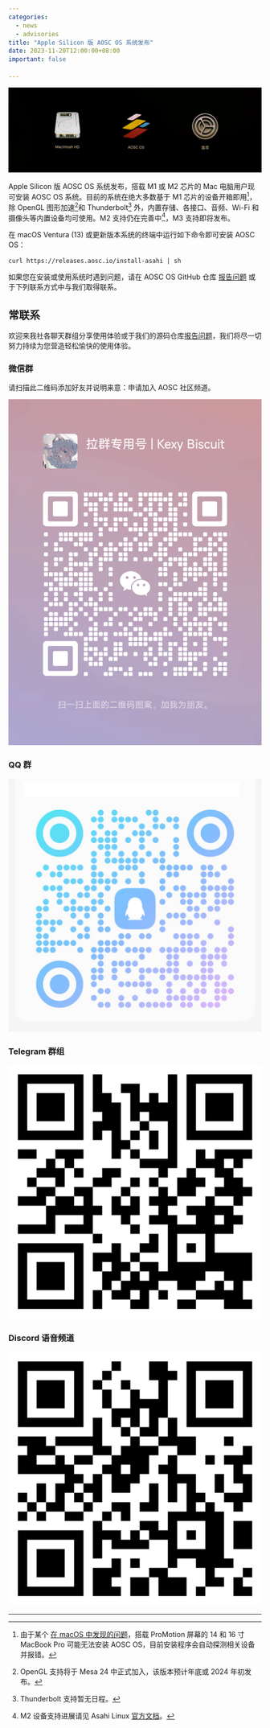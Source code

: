 ```yaml
---
categories:
  - news
  - advisories
title: "Apple Silicon 版 AOSC OS 系统发布"
date: 2023-11-20T12:00:00+08:00
important: false

---
```


![安同OS，启动！](https://raw.githubusercontent.com/AOSC-Dev/newsroom/master/special-issue/20231120/imgs/apple-silicon.jpg)

Apple Silicon 版 AOSC OS 系统发布，搭载 M1 或 M2 芯片的 Mac 电脑用户现可安装 AOSC OS 系统。目前的系统在绝大多数基于 M1 芯片的设备开箱即用[^1]，除 OpenGL 图形加速[^2]和 Thunderbolt[^3] 外，内置存储、各接口、音频、Wi-Fi 和摄像头等内置设备均可使用。M2 支持仍在完善中[^4]，M3 支持即将发布。

在 macOS Ventura (13) 或更新版本系统的终端中运行如下命令即可安装 AOSC OS：

```
curl https://releases.aosc.io/install-asahi | sh
```

如果您在安装或使用系统时遇到问题，请在 AOSC OS GitHub 仓库 [报告问题](https://github.com/AOSC-Dev/aosc-os-abbs/issues/new?assignees=&labels=&projects=&template=bug-report.yml) 或于下列联系方式中与我们取得联系。

常联系
----

欢迎来我社各聊天群组分享使用体验或于我们的源码仓库[报告问题](https://github.com/AOSC-Dev/aosc-os-abbs/issues/new?assignees=&labels=&projects=&template=bug-report.yml)，我们将尽一切努力持续为您营造轻松愉快的使用体验。

### 微信群

请扫描此二维码添加好友并说明来意：申请加入 AOSC 社区频道。

![wechat](https://raw.githubusercontent.com/AOSC-Dev/newsroom/master/special-issue/20231017/imgs/wechat.png)

### QQ 群

![qq](https://raw.githubusercontent.com/AOSC-Dev/newsroom/master/special-issue/20231017/imgs/qq.jpg)

### Telegram 群组

![telegram](https://raw.githubusercontent.com/AOSC-Dev/newsroom/master/special-issue/20231017/imgs/telegram.png)

### Discord 语音频道

![discord](https://raw.githubusercontent.com/AOSC-Dev/newsroom/master/special-issue/20231017/imgs/discord.png)

----

[^1]: 由于某个 [在 macOS 中发现的问题](https://github.com/AsahiLinux/docs/wiki/macOS-Sonoma-Boot-Failures)，搭载 ProMotion 屏幕的 14 和 16 寸 MacBook Pro 可能无法安装 AOSC OS，目前安装程序会自动探测相关设备并报错。
[^2]: OpenGL 支持将于 Mesa 24 中正式加入，该版本预计年底或 2024 年初发布。
[^3]: Thunderbolt 支持暂无日程。
[^4]: M2 设备支持进展请见 Asahi Linux [官方文档](https://github.com/AsahiLinux/docs/wiki/M2-Series-Feature-Support)。
